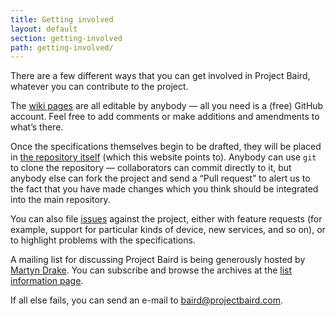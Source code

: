 ```yaml
---
title: Getting involved
layout: default
section: getting-involved
path: getting-involved/
---
```


There are a few different ways that you can get involved in Project Baird,
whatever you can contribute to the project.

The [wiki pages](http://github.com/nexgenta/Baird/wiki/) are all editable by
anybody — all you need is a (free) GitHub account. Feel free to add comments or
make additions and amendments to what’s there.

Once the specifications themselves begin to be drafted, they will be placed in
[the repository itself](http://github.com/nexgenta/Baird/) (which this website points to). Anybody can use <code>git</code>
to clone the repository — collaborators can commit directly to it, but anybody
else can fork the project and send a “Pull request” to alert us to the fact
that you have made changes which you think should be integrated into the
main repository.

You can also file [issues](http://github.com/nexgenta/Baird/issues) against
the project, either with feature requests (for example, support for particular
kinds of device, new services, and so on), or to highlight problems with
the specifications.

A mailing list for discussing Project Baird is being generously hosted by
[Martyn Drake](http://www.drake.org.uk/). You can subscribe and browse the
archives at the [list information page](http://lists.drake.org.uk/mailman/listinfo/baird-discuss_lists.drake.org.uk).

If all else fails, you can send an e-mail to [baird@projectbaird.com](mailto:baird@projectbaird.com).

